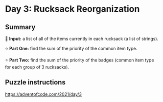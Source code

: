 # Day 3: Rucksack Reorganization

## Summary

📃 **Input:** a list of all of the items currently in each rucksack (a list of strings).

⭐ **Part One:** find the sum of the priority of the common item type.

⭐ **Part Two:** find the sum of the priority of the badges (common item type for each group of 3 rucksacks).

## Puzzle instructions
https://adventofcode.com/2021/day/3